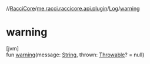 //[RacciCore](../../../index.md)/[me.racci.raccicore.api.plugin](../index.md)/[Log](index.md)/[warning](warning.md)

# warning

[jvm]\
fun [warning](warning.md)(message: [String](https://kotlinlang.org/api/latest/jvm/stdlib/kotlin/-string/index.html), thrown: [Throwable](https://kotlinlang.org/api/latest/jvm/stdlib/kotlin/-throwable/index.html)? = null)
